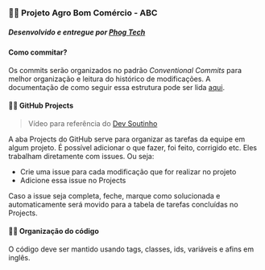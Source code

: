 ### 🐱‍🐉 Projeto Agro Bom Comércio - ABC
##### *Desenvolvido e entregue por [Phog Tech](https://phogtech.vercel.app/)*
#### Como commitar?
Os commits serão organizados no padrão *Conventional Commits* para melhor organização e leitura do histórico de modificações. A documentação de como seguir essa estrutura pode ser lida [aqui](https://www.conventionalcommits.org/pt-br/v1.0.0/).

#### 🐱‍👤 GitHub Projects
> Vídeo para referência do  [Dev Soutinho](https://www.youtube.com/watch?v=WWLH2RgaBwE&t=693s&ab_channel=DevSoutinho)

A aba Projects do GitHub serve para organizar as tarefas da equipe em algum projeto. É possível adicionar o que fazer, foi feito, corrigido etc. Eles trabalham diretamente com issues. Ou seja:
- Crie uma issue para cada modificação que for realizar no projeto
- Adicione essa issue no Projects

Caso a issue seja completa, feche, marque como solucionada e automaticamente será movido para a tabela de tarefas concluídas no Projects.

#### 🐱‍👓 Organização do código
O código deve ser mantido usando tags, classes, ids, variáveis e afins em inglês.

